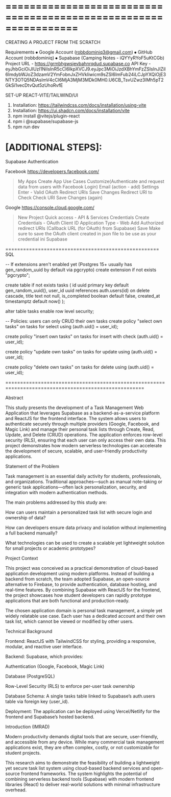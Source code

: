 # ================================================================

CREATING A PROJECT FROM THE SCRATCH

Requirements
⦁ Google Account (robbdominiq3@gmail.com)
⦁ GitHub Account (robbdominiq)
⦁ Supabase (Camping Notes - iQYYyRYoF5uKtCGb)
Project URL - https://grmbhgwsjevbahnrqdud.supabase.co
API Key - eyJhbGciOiJIUzI1NiIsInR5cCI6IkpXVCJ9.eyJpc3MiOiJzdXBhYmFzZSIsInJlZiI6ImdybWJoZ3dzamV2YmFobnJxZHVkIiwicm9sZSI6ImFub24iLCJpYXQiOjE3NTY3OTQ5NDAsImV4cCI6MjA3MjM3MDk0MH0.U6CB_TsvUZwz3lMh5pT2GkSi1vecDtvQut5zUhoRvfE

SET-UP REACT-VITE/TAILWIND/UI

1. Installation: https://tailwindcss.com/docs/installation/using-vite
2. Installation: https://ui.shadcn.com/docs/installation/vite
3. npm install @vitejs/plugin-react
4. npm i @supabase/supabase-js
5. npm run dev

# [ADDITIONAL STEPS]:

Supabase Authentication

Facebook
https://developers.facebook.com/

> My Apps
> Create App
> Use Cases
> Customize(Authenticate and request data from users with Facebook Login)
> Email (action - add)
> Settings
> Enter - Valid OAuth Redirect URIs
> Save Changes
> Redirect URI to Check
> Check URI
> Save Changes (again)

Google
https://console.cloud.google.com/

> New Project
> Quick access - API & Services
> Credentials
> Create Credentials - OAuth Client ID
> Application Type - Web
> Add Authorized redirect URIs (Callback URL (for OAuth) from Supabase)
> Save
> Make sure to save the OAuth client created in json file to be use as your credential ini Supabase

====================================================
SQL

-- If extensions aren't enabled yet (Postgres 15+ usually has gen_random_uuid by default via pgcrypto)
create extension if not exists "pgcrypto";

create table if not exists tasks (
id uuid primary key default gen_random_uuid(),
user_id uuid references auth.users(id) on delete cascade,
title text not null,
is_completed boolean default false,
created_at timestamptz default now()
);

alter table tasks enable row level security;

-- Policies: users can only CRUD their own tasks
create policy "select own tasks"
on tasks for select
using (auth.uid() = user_id);

create policy "insert own tasks"
on tasks for insert
with check (auth.uid() = user_id);

create policy "update own tasks"
on tasks for update
using (auth.uid() = user_id);

create policy "delete own tasks"
on tasks for delete
using (auth.uid() = user_id);

=====================================================================================================

Abstract

This study presents the development of a Task Management Web Application that leverages Supabase as a backend-as-a-service platform and ReactJS for the frontend interface. The system allows users to authenticate securely through multiple providers (Google, Facebook, and Magic Link) and manage their personal task lists through Create, Read, Update, and Delete (CRUD) operations. The application enforces row-level security (RLS), ensuring that each user can only access their own data. This project demonstrates how modern serverless technologies can accelerate the development of secure, scalable, and user-friendly productivity applications.

Statement of the Problem

Task management is an essential daily activity for students, professionals, and organizations. Traditional approaches—such as manual note-taking or generic task applications—often lack personalization, security, and integration with modern authentication methods.

The main problems addressed by this study are:

How can users maintain a personalized task list with secure login and ownership of data?

How can developers ensure data privacy and isolation without implementing a full backend manually?

What technologies can be used to create a scalable yet lightweight solution for small projects or academic prototypes?

Project Context

This project was conceived as a practical demonstration of cloud-based application development using modern platforms. Instead of building a backend from scratch, the team adopted Supabase, an open-source alternative to Firebase, to provide authentication, database hosting, and real-time features. By combining Supabase with ReactJS for the frontend, the project showcases how student developers can rapidly prototype applications that are both functional and production-ready.

The chosen application domain is personal task management, a simple yet widely relatable use case. Each user has a dedicated account and their own task list, which cannot be viewed or modified by other users.

Technical Background

Frontend: ReactJS with TailwindCSS for styling, providing a responsive, modular, and reactive user interface.

Backend: Supabase, which provides:

Authentication (Google, Facebook, Magic Link)

Database (PostgreSQL)

Row-Level Security (RLS) to enforce per-user task ownership

Database Schema: A single tasks table linked to Supabase’s auth.users table via foreign key (user_id).

Deployment: The application can be deployed using Vercel/Netlify for the frontend and Supabase’s hosted backend.

Introduction (IMRAD)

Modern productivity demands digital tools that are secure, user-friendly, and accessible from any device. While many commercial task management applications exist, they are often complex, costly, or not customizable for student projects.

This research aims to demonstrate the feasibility of building a lightweight yet secure task list system using cloud-based backend services and open-source frontend frameworks. The system highlights the potential of combining serverless backend tools (Supabase) with modern frontend libraries (React) to deliver real-world solutions with minimal infrastructure overhead.
